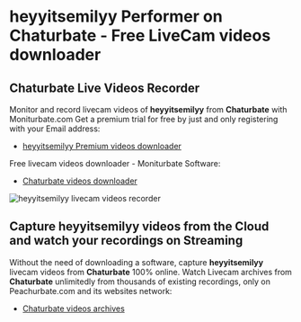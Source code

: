 # heyyitsemilyy Performer on Chaturbate - Free LiveCam videos downloader

## Chaturbate Live Videos Recorder

Monitor and record livecam videos of **heyyitsemilyy** from **Chaturbate** with Moniturbate.com
Get a premium trial for free by just and only registering with your Email address:
* [heyyitsemilyy Premium videos downloader](https://moniturbate.com/request-demo-licence-key.html)

Free livecam videos downloader - Moniturbate Software:
* [Chaturbate videos downloader](https://moniturbate.com/moniturbate-download-software.html)

![heyyitsemilyy livecam videos recorder](https://peachurnet.com/templates/moniturbate-software.png)


## Capture heyyitsemilyy videos from the Cloud and watch your recordings on Streaming

Without the need of downloading a software, capture **heyyitsemilyy** livecam videos from **Chaturbate** 100% online.
Watch Livecam archives from **Chaturbate** unlimitedly from thousands of existing recordings, only on Peachurbate.com and its websites network:
* [Chaturbate videos archives](https://peachurnet.com/)